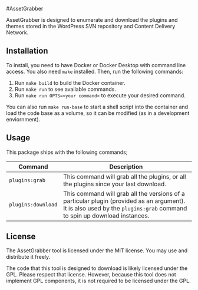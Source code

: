 #AssetGrabber

AssetGrabber is designed to enumerate and download the plugins and themes stored in the WordPress SVN repository and
Content Delivery Network.

## Installation

To install, you need to have Docker or Docker Desktop with command line access. You also need `make` installed.
Then, run the following commands:

1. Run `make build` to build the Docker container.
2. Run `make run` to see available commands.
3. Run `make run OPTS=<your command>` to execute your desired command.

You can also run `make run-base` to start a shell script into the container and load the code base as a volume, so it
can be modified (as in a development enviornment).

## Usage

This package ships with the following commands;

| Command            | Description                                                                                                                                                            |
|--------------------|------------------------------------------------------------------------------------------------------------------------------------------------------------------------|
| `plugins:grab`     | This command will grab all the plugins, or all the plugins since your last download.                                                                                   |
| `plugins:download` | This command will grab all the versions of a particular plugin (provided as an argument). It is also used by the `plugins:grab` command to spin up download instances. |

## License

The AssetGrabber tool is licensed under the MIT license. You may use and distribute it freely.

The code that this tool is designed to download is likely licensed under the GPL. Please respect that license. However,
because this tool does not implement GPL components, it is not required to be licensed under the GPL.